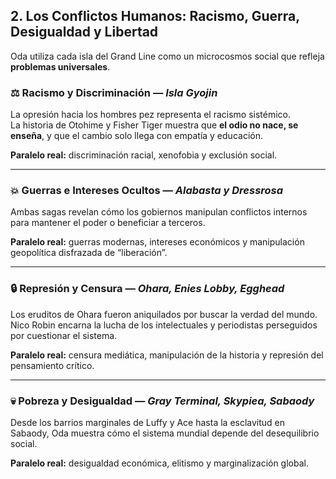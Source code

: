 
##  2. Los Conflictos Humanos: Racismo, Guerra, Desigualdad y Libertad

Oda utiliza cada isla del Grand Line como un microcosmos social que refleja **problemas universales**.

### ⚖️ Racismo y Discriminación — *Isla Gyojin*
La opresión hacia los hombres pez representa el racismo sistémico.  
La historia de Otohime y Fisher Tiger muestra que **el odio no nace, se enseña**, y que el cambio solo llega con empatía y educación.

**Paralelo real:** discriminación racial, xenofobia y exclusión social.

---

### 💥 Guerras e Intereses Ocultos — *Alabasta y Dressrosa*
Ambas sagas revelan cómo los gobiernos manipulan conflictos internos para mantener el poder o beneficiar a terceros.  

**Paralelo real:** guerras modernas, intereses económicos y manipulación geopolítica disfrazada de “liberación”.

---

### 🔒 Represión y Censura — *Ohara, Enies Lobby, Egghead*
Los eruditos de Ohara fueron aniquilados por buscar la verdad del mundo.  
Nico Robin encarna la lucha de los intelectuales y periodistas perseguidos por cuestionar el sistema.

**Paralelo real:** censura mediática, manipulación de la historia y represión del pensamiento crítico.

---

### 💀 Pobreza y Desigualdad — *Gray Terminal, Skypiea, Sabaody*
Desde los barrios marginales de Luffy y Ace hasta la esclavitud en Sabaody, Oda muestra cómo el sistema mundial depende del desequilibrio social.

**Paralelo real:** desigualdad económica, elitismo y marginalización global.

